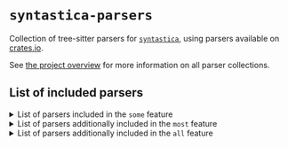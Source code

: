 # `syntastica-parsers`

Collection of tree-sitter parsers for
[`syntastica`](https://crates.io/crates/syntastica), using parsers available on
[crates.io](https://crates.io).

See
[the project overview](https://rubixdev.github.io/syntastica/syntastica/#parser-collections)
for more information on all parser collections.

<!-- Everything under here is autogenerated by running `cargo xtask codegen` -->
<!-- DO NOT EDIT! -->

## List of included parsers

<!-- dprint-ignore-start -->

<details>
<summary>List of parsers included in the <span class="stab portability"><code>some</code></span> feature</summary>

- [bash](https://github.com/tree-sitter/tree-sitter-bash) (not supported by this collection)
- [c](https://docs.rs/tree-sitter-c/0.20.2/)
- [cpp](https://docs.rs/tree-sitter-cpp/0.20.0/)
- [css](https://docs.rs/tree-sitter-css/0.19.0/)
- [go](https://docs.rs/tree-sitter-go/0.19.1/)
- [html](https://docs.rs/tree-sitter-html/0.19.0/) (not supported by this collection)
- [java](https://docs.rs/tree-sitter-java/0.20.0/)
- [javascript](https://docs.rs/tree-sitter-javascript/0.20.0/)
- [json](https://docs.rs/tree-sitter-json/0.19.0/)
- [python](https://docs.rs/tree-sitter-python/0.20.2/)
- [rust](https://docs.rs/tree-sitter-rust/0.20.3/)
- [tsx](https://docs.rs/tree-sitter-typescript/0.20.2/) (not supported by this collection)
- [typescript](https://docs.rs/tree-sitter-typescript/0.20.2/) (not supported by this collection)

</details>

<details>
<summary>List of parsers additionally included in the <span class="stab portability"><code>most</code></span> feature</summary>

- [asm](https://docs.rs/tree-sitter-asm/0.1.0/)
- [c_sharp](https://docs.rs/tree-sitter-c-sharp/0.20.0/)
- [haskell](https://github.com/tree-sitter/tree-sitter-haskell) (not supported by this collection)
- [jsdoc](https://github.com/tree-sitter/tree-sitter-jsdoc) (not supported by this collection)
- [php](https://github.com/tree-sitter/tree-sitter-php) (not supported by this collection)
- [regex](https://github.com/tree-sitter/tree-sitter-regex) (not supported by this collection)
- [ruby](https://docs.rs/tree-sitter-ruby/0.20.0/)
- [scala](https://docs.rs/tree-sitter-scala/0.20.1/)

</details>

<details>
<summary>List of parsers additionally included in the <span class="stab portability"><code>all</code></span> feature</summary>

- [ejs](https://docs.rs/tree-sitter-embedded-template/0.20.0/)
- [erb](https://docs.rs/tree-sitter-embedded-template/0.20.0/)
- [hexdump](https://docs.rs/tree-sitter-hexdump/0.1.0/)
- [ocaml](https://docs.rs/tree-sitter-ocaml/0.20.3/)
- [ocaml_interface](https://docs.rs/tree-sitter-ocaml/0.20.3/)
- [ql](https://github.com/tree-sitter/tree-sitter-ql) (not supported by this collection)
- [rush](https://docs.rs/tree-sitter-rush/0.1.0/)
- [verilog](https://github.com/tree-sitter/tree-sitter-verilog) (not supported by this collection)
- [wat](https://github.com/wasm-lsp/tree-sitter-wasm) (not supported by this collection)

</details>

<!-- dprint-ignore-end -->
